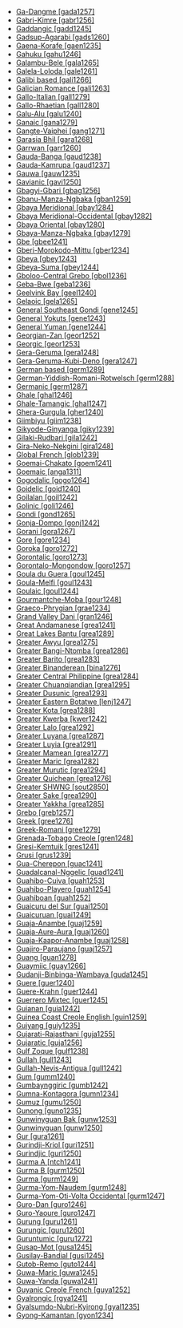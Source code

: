 - [Ga-Dangme [gada1257]](tree/atla1278/volt1241/kwav1236/gada1257/md.ini)
- [Gabri-Kimre [gabr1256]](tree/afro1255/chad1250/east2632/east2640/east2645/east2722/gabr1256/md.ini)
- [Gaddangic [gadd1245]](tree/aust1307/nucl1752/mala1545/nort3238/caga1241/iban1268/gadd1245/md.ini)
- [Gadsup-Agarabi [gads1260]](tree/nucl1709/kain1273/kain1274/gauw1235/gads1260/md.ini)
- [Gaena-Korafe [gaen1235]](tree/nucl1709/bina1276/bina1279/nucl1603/sout2934/coas1297/gaen1235/md.ini)
- [Gahuku [gahu1246]](tree/nucl1709/kain1273/goro1272/nucl1760/gahu1246/md.ini)
- [Galambu-Bele [gala1265]](tree/afro1255/chad1250/west2785/west2714/west2799/west2715/bole1261/nucl1735/gala1265/md.ini)
- [Galela-Loloda [gale1261]](tree/nort2923/nort2924/main1282/gale1261/md.ini)
- [Galibi based [gali1266]](tree/pidg1258/gali1266/md.ini)
- [Galician Romance [gali1263]](tree/indo1319/ital1284/lati1262/lati1263/impe1234/roma1334/ital1285/west2813/shif1234/sout3183/west2838/gali1263/md.ini)
- [Gallo-Italian [gall1279]](tree/indo1319/ital1284/lati1262/lati1263/impe1234/roma1334/ital1285/west2813/shif1234/nort3208/gall1279/md.ini)
- [Gallo-Rhaetian [gall1280]](tree/indo1319/ital1284/lati1262/lati1263/impe1234/roma1334/ital1285/west2813/shif1234/nort3208/gall1280/md.ini)
- [Galu-Alu [galu1240]](tree/nucl1708/galu1240/md.ini)
- [Ganaic [gana1279]](tree/pama1250/gana1279/md.ini)
- [Gangte-Vaiphei [gang1271]](tree/sino1245/kuki1245/kuki1246/peri1260/nort3179/siza1239/gang1271/md.ini)
- [Garasia Bhil [gara1268]](tree/indo1319/indo1320/indo1321/indo1322/subc1234/bhil1254/gara1268/md.ini)
- [Garrwan [garr1260]](tree/garr1260/md.ini)
- [Gauda-Banga [gaud1238]](tree/indo1319/indo1320/indo1321/indo1323/oriy1254/gaud1237/gaud1238/md.ini)
- [Gauda-Kamrupa [gaud1237]](tree/indo1319/indo1320/indo1321/indo1323/oriy1254/gaud1237/md.ini)
- [Gauwa [gauw1235]](tree/nucl1709/kain1273/kain1274/gauw1235/md.ini)
- [Gavianic [gavi1250]](tree/tupi1275/mond1266/gavi1250/md.ini)
- [Gbagyi-Gbari [gbag1256]](tree/atla1278/volt1241/benu1247/ebir1244/nupe1252/gbag1256/md.ini)
- [Gbanu-Manza-Ngbaka [gban1259]](tree/atla1278/volt1241/nort3149/gbay1279/gbay1280/gban1259/md.ini)
- [Gbaya Meridional [gbay1284]](tree/atla1278/volt1241/nort3149/gbay1279/gbay1282/gbay1284/md.ini)
- [Gbaya Meridional-Occidental [gbay1282]](tree/atla1278/volt1241/nort3149/gbay1279/gbay1282/md.ini)
- [Gbaya Oriental [gbay1280]](tree/atla1278/volt1241/nort3149/gbay1279/gbay1280/md.ini)
- [Gbaya-Manza-Ngbaka [gbay1279]](tree/atla1278/volt1241/nort3149/gbay1279/md.ini)
- [Gbe [gbee1241]](tree/atla1278/volt1241/kwav1236/gbee1241/md.ini)
- [Gberi-Morokodo-Mittu [gber1234]](tree/cent2225/sara1341/moro1282/moro1293/gber1234/md.ini)
- [Gbeya [gbey1243]](tree/atla1278/volt1241/nort3149/gbay1279/gbay1282/boko1260/gbey1243/md.ini)
- [Gbeya-Suma [gbey1244]](tree/atla1278/volt1241/nort3149/gbay1279/gbay1282/boko1260/gbey1243/gbey1244/md.ini)
- [Gboloo-Central Grebo [gbol1236]](tree/atla1278/volt1241/krua1234/west2485/greb1257/greb1256/nort3193/barc1236/gbol1236/md.ini)
- [Geba-Bwe [geba1236]](tree/sino1245/kare1337/cent1999/geba1236/md.ini)
- [Geelvink Bay [geel1240]](tree/geel1240/md.ini)
- [Gelaoic [gela1265]](tree/taik1256/kada1291/sout3143/west2798/gela1265/md.ini)
- [General Southeast Gondi [gene1245]](tree/drav1251/sout3133/sout3139/gond1265/sout3234/gene1245/md.ini)
- [General Yokuts [gene1243]](tree/yoku1255/gene1243/md.ini)
- [General Yuman [gene1244]](tree/coch1271/yuma1250/gene1244/md.ini)
- [Georgian-Zan [geor1252]](tree/kart1248/geor1252/md.ini)
- [Georgic [geor1253]](tree/kart1248/geor1252/geor1253/md.ini)
- [Gera-Geruma [gera1248]](tree/afro1255/chad1250/west2785/west2714/west2799/west2715/bole1261/nucl1735/gera1247/gera1248/md.ini)
- [Gera-Geruma-Kubi-Deno [gera1247]](tree/afro1255/chad1250/west2785/west2714/west2799/west2715/bole1261/nucl1735/gera1247/md.ini)
- [German based [germ1289]](tree/pidg1258/germ1289/md.ini)
- [German-Yiddish-Romani-Rotwelsch [germ1288]](tree/mixe1287/germ1288/md.ini)
- [Germanic [germ1287]](tree/indo1319/germ1287/md.ini)
- [Ghale [ghal1246]](tree/sino1245/bodi1256/kaik1248/ghal1247/ghal1246/md.ini)
- [Ghale-Tamangic [ghal1247]](tree/sino1245/bodi1256/kaik1248/ghal1247/md.ini)
- [Ghera-Gurgula [gher1240]](tree/indo1319/indo1320/indo1321/indo1322/subc1234/west2812/unun9883/gher1240/md.ini)
- [Giimbiyu [giim1238]](tree/giim1238/md.ini)
- [Gikyode-Ginyanga [giky1239]](tree/atla1278/volt1241/kwav1236/nyoa1234/poto1254/tano1248/guan1278/nort3204/otin1234/moun1254/giky1239/md.ini)
- [Gilaki-Rudbari [gila1242]](tree/indo1319/indo1320/iran1269/cent2317/cent2318/nort3177/casp1236/gila1242/md.ini)
- [Gira-Neko-Nekgini [gira1248]](tree/nucl1709/fini1244/fini1245/gusa1245/gira1248/md.ini)
- [Global French [glob1239]](tree/indo1319/ital1284/lati1262/lati1263/impe1234/roma1334/ital1285/west2813/shif1234/nort3208/gall1280/oila1234/cent2283/macr1273/glob1239/md.ini)
- [Goemai-Chakato [goem1241]](tree/afro1255/chad1250/west2785/west2714/west2799/west2717/anga1311/goem1241/md.ini)
- [Goemaic [anga1311]](tree/afro1255/chad1250/west2785/west2714/west2799/west2717/anga1311/md.ini)
- [Gogodalic [gogo1264]](tree/suki1244/gogo1264/md.ini)
- [Goidelic [goid1240]](tree/indo1319/celt1248/nucl1715/tgbc1234/insu1254/goid1240/md.ini)
- [Goilalan [goil1242]](tree/goil1242/md.ini)
- [Golinic [goli1246]](tree/nucl1709/cent2120/simb1258/nucl1617/goli1246/md.ini)
- [Gondi [gond1265]](tree/drav1251/sout3133/sout3139/gond1265/md.ini)
- [Gonja-Dompo [gonj1242]](tree/atla1278/volt1241/kwav1236/nyoa1234/poto1254/tano1248/guan1278/nort3204/gonj1242/md.ini)
- [Gorani [gora1267]](tree/indo1319/indo1320/iran1269/cent2317/cent2318/nort3177/tati1243/gora1267/md.ini)
- [Gore [gore1234]](tree/cent2225/sara1341/sbbo1237/nucl1719/sara1349/cent2044/sara1345/gore1234/md.ini)
- [Goroka [goro1272]](tree/nucl1709/kain1273/goro1272/md.ini)
- [Gorontalic [goro1273]](tree/aust1307/nucl1752/mala1545/grea1284/goro1257/goro1273/md.ini)
- [Gorontalo-Mongondow [goro1257]](tree/aust1307/nucl1752/mala1545/grea1284/goro1257/md.ini)
- [Goula du Guera [goul1245]](tree/atla1278/volt1241/nort3149/buak1234/adam1257/goul1243/goul1244/goul1245/md.ini)
- [Goula-Melfi [goul1243]](tree/atla1278/volt1241/nort3149/buak1234/adam1257/goul1243/md.ini)
- [Goulaic [goul1244]](tree/atla1278/volt1241/nort3149/buak1234/adam1257/goul1243/goul1244/md.ini)
- [Gourmantche-Moba [gour1248]](tree/atla1278/volt1241/nort3149/gura1261/cent2243/nort2777/bwam1248/otiv1239/nucl1743/gurm1247/gurm1248/gurm1249/gurm1250/gour1248/md.ini)
- [Graeco-Phrygian [grae1234]](tree/indo1319/grae1234/md.ini)
- [Grand Valley Dani [gran1246]](tree/nucl1709/dani1287/cent2233/gran1246/md.ini)
- [Great Andamanese [grea1241]](tree/grea1241/md.ini)
- [Great Lakes Bantu [grea1289]](tree/atla1278/volt1241/benu1247/bant1294/sout3152/narr1281/east2731/nort3203/grea1289/md.ini)
- [Greater Awyu [grea1275]](tree/nucl1709/cent2116/awyu1265/grea1275/md.ini)
- [Greater Bangi-Ntomba [grea1286]](tree/atla1278/volt1241/benu1247/bant1294/sout3152/narr1281/cent2260/grea1286/md.ini)
- [Greater Barito [grea1283]](tree/aust1307/nucl1752/mala1545/grea1283/md.ini)
- [Greater Binanderean [bina1276]](tree/nucl1709/bina1276/md.ini)
- [Greater Central Philippine [grea1284]](tree/aust1307/nucl1752/mala1545/grea1284/md.ini)
- [Greater Chuanqiandian [grea1295]](tree/hmon1336/hmon1337/nucl1714/nucl1720/west2803/grea1295/md.ini)
- [Greater Dusunic [grea1293]](tree/aust1307/nucl1752/mala1545/nort3253/sout3154/grea1293/md.ini)
- [Greater Eastern Botatwe [lenj1247]](tree/atla1278/volt1241/benu1247/bant1294/sout3152/narr1281/east2731/bota1239/lenj1247/md.ini)
- [Greater Kota [grea1288]](tree/atla1278/volt1241/benu1247/bant1294/sout3152/narr1281/bant1295/kele1260/grea1288/md.ini)
- [Greater Kwerba [kwer1242]](tree/kwer1242/md.ini)
- [Greater Lalo [grea1292]](tree/sino1245/burm1265/lolo1265/lolo1267/nili1235/liso1234/nucl1734/lisu1252/lalu1234/lalo1240/grea1292/md.ini)
- [Greater Luyana [grea1287]](tree/atla1278/volt1241/benu1247/bant1294/sout3152/narr1281/cent2260/grea1287/md.ini)
- [Greater Luyia [grea1291]](tree/atla1278/volt1241/benu1247/bant1294/sout3152/narr1281/east2731/nort3203/grea1289/grea1291/md.ini)
- [Greater Mamean [grea1277]](tree/maya1287/core1254/quic1274/grea1277/md.ini)
- [Greater Maric [grea1282]](tree/pama1250/grea1282/md.ini)
- [Greater Murutic [grea1294]](tree/aust1307/nucl1752/mala1545/nort3253/sout3154/grea1294/md.ini)
- [Greater Quichean [grea1276]](tree/maya1287/core1254/quic1274/grea1276/md.ini)
- [Greater SHWNG [sout2850]](tree/aust1307/nucl1752/mala1545/cent2237/east2712/sout2850/md.ini)
- [Greater Sake [grea1290]](tree/atla1278/volt1241/benu1247/bant1294/sout3152/narr1281/bant1295/kele1260/kele1262/grea1290/md.ini)
- [Greater Yakkha [grea1285]](tree/sino1245/hima1249/maha1306/kira1253/east2719/grea1285/md.ini)
- [Grebo [greb1257]](tree/atla1278/volt1241/krua1234/west2485/greb1257/md.ini)
- [Greek [gree1276]](tree/indo1319/grae1234/gree1276/md.ini)
- [Greek-Romani [gree1279]](tree/mixe1287/gree1279/md.ini)
- [Grenada-Tobago Creole [gren1248]](tree/indo1319/germ1287/nort3152/west2793/nort3175/angl1264/angl1265/merc1242/macr1271/guin1259/cari1284/east2759/vinc1244/gren1248/md.ini)
- [Gresi-Kemtuik [gres1241]](tree/nimb1257/oute1261/mlap1239/gres1241/md.ini)
- [Grusi [grus1239]](tree/atla1278/volt1241/nort3149/gura1261/cent2243/sout3164/grus1239/md.ini)
- [Gua-Cherepon [guac1241]](tree/atla1278/volt1241/kwav1236/nyoa1234/poto1254/tano1248/guan1278/sout2781/hill1256/guac1241/md.ini)
- [Guadalcanal-Nggelic [guad1241]](tree/aust1307/nucl1752/mala1545/cent2237/east2712/ocea1241/sout2853/guad1241/md.ini)
- [Guahibo-Cuiva [guah1253]](tree/guah1252/guah1253/md.ini)
- [Guahibo-Playero [guah1254]](tree/guah1252/guah1253/guah1254/md.ini)
- [Guahiboan [guah1252]](tree/guah1252/md.ini)
- [Guaicuru del Sur [guai1250]](tree/guai1249/guai1250/md.ini)
- [Guaicuruan [guai1249]](tree/guai1249/md.ini)
- [Guaja-Anambe [guaj1259]](tree/tupi1275/mawe1252/awet1245/tupi1276/tupi1281/guaj1258/guaj1259/md.ini)
- [Guaja-Aure-Aura [guaj1260]](tree/tupi1275/mawe1252/awet1245/tupi1276/tupi1281/guaj1258/guaj1259/guaj1260/md.ini)
- [Guaja-Kaapor-Anambe [guaj1258]](tree/tupi1275/mawe1252/awet1245/tupi1276/tupi1281/guaj1258/md.ini)
- [Guajiro-Paraujano [guaj1257]](tree/araw1281/nort2990/cari1281/guaj1257/md.ini)
- [Guang [guan1278]](tree/atla1278/volt1241/kwav1236/nyoa1234/poto1254/tano1248/guan1278/md.ini)
- [Guaymiic [guay1266]](tree/chib1249/core1252/isth1243/east2569/guay1266/md.ini)
- [Gudanji-Binbinga-Wambaya [guda1245]](tree/mirn1241/west2433/guda1245/md.ini)
- [Guere [guer1240]](tree/atla1278/volt1241/krua1234/west2485/weea1234/guer1244/guer1240/md.ini)
- [Guere-Krahn [guer1244]](tree/atla1278/volt1241/krua1234/west2485/weea1234/guer1244/md.ini)
- [Guerrero Mixtec [guer1245]](tree/otom1299/east2557/amuz1253/mixt1422/mixt1423/mixt1427/guer1245/md.ini)
- [Guianan [guia1242]](tree/cari1283/guia1242/md.ini)
- [Guinea Coast Creole English [guin1259]](tree/indo1319/germ1287/nort3152/west2793/nort3175/angl1264/angl1265/merc1242/macr1271/guin1259/md.ini)
- [Guiyang [guiy1235]](tree/hmon1336/hmon1337/nucl1714/nucl1720/west2803/grea1295/guiy1235/md.ini)
- [Gujarati-Rajasthani [guja1255]](tree/indo1319/indo1320/indo1321/indo1322/subc1234/guja1255/md.ini)
- [Gujaratic [guja1256]](tree/indo1319/indo1320/indo1321/indo1322/subc1234/guja1255/guja1256/md.ini)
- [Gulf Zoque [gulf1238]](tree/mixe1284/zoqu1261/gulf1238/md.ini)
- [Gullah [gull1243]](tree/indo1319/germ1287/nort3152/west2793/nort3175/angl1264/angl1265/merc1242/macr1271/guin1259/cari1284/east2759/gull1242/gull1243/md.ini)
- [Gullah-Nevis-Antigua [gull1242]](tree/indo1319/germ1287/nort3152/west2793/nort3175/angl1264/angl1265/merc1242/macr1271/guin1259/cari1284/east2759/gull1242/md.ini)
- [Gum [gumm1240]](tree/nucl1709/mada1298/croi1234/mabu1247/gumm1240/md.ini)
- [Gumbaynggiric [gumb1242]](tree/pama1250/sout3135/nort3154/gumb1242/md.ini)
- [Gumna-Kontagora [gumn1234]](tree/atla1278/volt1241/benu1247/kain1275/cent2242/basa1288/basa1279/kont1247/gumn1234/md.ini)
- [Gumuz [gumu1250]](tree/gumu1250/md.ini)
- [Gunong [guno1235]](tree/sino1245/nung1293/guno1235/md.ini)
- [Gunwinyguan Bak [gunw1253]](tree/gunw1250/gunw1253/md.ini)
- [Gunwinyguan [gunw1250]](tree/gunw1250/md.ini)
- [Gur [gura1261]](tree/atla1278/volt1241/nort3149/gura1261/md.ini)
- [Gurindji-Kriol [guri1251]](tree/mixe1287/guri1251/md.ini)
- [Gurindjic [guri1250]](tree/pama1250/dese1234/ngum1251/ngum1256/guri1250/md.ini)
- [Gurma A [ntch1241]](tree/atla1278/volt1241/nort3149/gura1261/cent2243/nort2777/bwam1248/otiv1239/nucl1743/gurm1247/gurm1248/gurm1249/ntch1241/md.ini)
- [Gurma B [gurm1250]](tree/atla1278/volt1241/nort3149/gura1261/cent2243/nort2777/bwam1248/otiv1239/nucl1743/gurm1247/gurm1248/gurm1249/gurm1250/md.ini)
- [Gurma [gurm1249]](tree/atla1278/volt1241/nort3149/gura1261/cent2243/nort2777/bwam1248/otiv1239/nucl1743/gurm1247/gurm1248/gurm1249/md.ini)
- [Gurma-Yom-Naudem [gurm1248]](tree/atla1278/volt1241/nort3149/gura1261/cent2243/nort2777/bwam1248/otiv1239/nucl1743/gurm1247/gurm1248/md.ini)
- [Gurma-Yom-Oti-Volta Occidental [gurm1247]](tree/atla1278/volt1241/nort3149/gura1261/cent2243/nort2777/bwam1248/otiv1239/nucl1743/gurm1247/md.ini)
- [Guro-Dan [guro1246]](tree/mand1469/east2697/sout3140/guro1245/guro1246/md.ini)
- [Guro-Yaoure [guro1247]](tree/mand1469/east2697/sout3140/guro1245/guro1246/guro1247/md.ini)
- [Gurung [guru1261]](tree/sino1245/bodi1256/kaik1248/ghal1247/tama1367/guru1260/guru1261/md.ini)
- [Gurungic [guru1260]](tree/sino1245/bodi1256/kaik1248/ghal1247/tama1367/guru1260/md.ini)
- [Guruntumic [guru1272]](tree/afro1255/chad1250/west2785/west2790/west2800/sout3161/guru1272/md.ini)
- [Gusap-Mot [gusa1245]](tree/nucl1709/fini1244/fini1245/gusa1245/md.ini)
- [Gusilay-Bandial [gusi1245]](tree/atla1278/nort3146/cent2230/bakk1238/jool1234/jola1264/gusi1245/md.ini)
- [Gutob-Remo [guto1244]](tree/aust1305/mund1335/sout3137/guto1244/md.ini)
- [Guwa-Maric [guwa1245]](tree/pama1250/grea1282/guwa1245/md.ini)
- [Guwa-Yanda [guwa1241]](tree/pama1250/grea1282/guwa1245/guwa1241/md.ini)
- [Guyanic Creole French [guya1252]](tree/indo1319/ital1284/lati1262/lati1263/impe1234/roma1334/ital1285/west2813/shif1234/nort3208/gall1280/oila1234/cent2283/macr1273/circ1240/guya1252/md.ini)
- [Gyalrongic [rgya1241]](tree/sino1245/burm1265/naqi1236/qian1263/rgya1241/md.ini)
- [Gyalsumdo-Nubri-Kyirong [gyal1235]](tree/sino1245/bodi1256/bodi1257/oldm1245/tibe1276/sout3216/kyir1235/gyal1235/md.ini)
- [Gyong-Kamantan [gyon1234]](tree/atla1278/volt1241/benu1247/benu1248/west2801/nort3184/gyon1234/md.ini)
